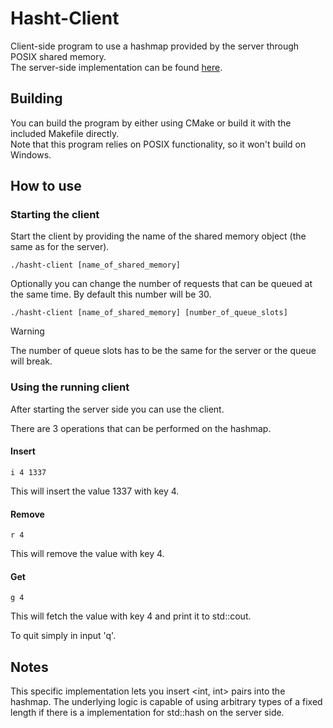 # Hasht-Client

Client-side program to use a hashmap provided by the server through POSIX shared memory.<br>
The server-side implementation can be found [here](https://github.com/corvulpex/hasht-server).

## Building 

You can build the program by either using CMake or build it with the included Makefile directly.<br>
Note that this program relies on POSIX functionality, so it won't build on Windows.

## How to use

### Starting the client

Start the client by providing the name of the shared memory object (the same as for the server).
```
./hasht-client [name_of_shared_memory]
```

Optionally you can change the number of requests that can be queued at the same time. By default this number will be 30.
```
./hasht-client [name_of_shared_memory] [number_of_queue_slots]
```
> [!WARNING]
> The number of queue slots has to be the same for the server or the queue will break.

### Using the running client

After starting the server side you can use the client.

There are 3 operations that can be performed on the hashmap.

#### Insert

```
i 4 1337
```
This will insert the value 1337 with key 4.

#### Remove 

```
r 4 
```
This will remove the value with key 4.

#### Get

```
g 4 
```
This will fetch the value with key 4 and print it to std::cout.


To quit simply in input 'q'.

## Notes

This specific implementation lets you insert <int, int> pairs into the hashmap. The underlying logic is capable of using arbitrary types of a fixed length if there is a implementation for std::hash on the server side.
